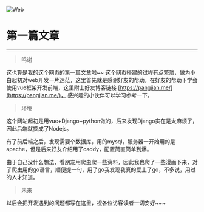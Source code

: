 ![Web](http://p1.pstatp.com/large/pgc-image/1521796035541c6d4ce16a9)

# 第一篇文章

----

> 鸣谢

这也算是我的这个网页的第一篇文章啦~~
这个网页搭建的过程有点繁琐，做为小白起初对web开发一片迷茫，这里首先就是感谢好友的帮助，在好友的帮助下学会使用vue框架开发前端，这里附上好友博客链接 [https://pangjian.me/](https://pangjian.me/)，
感兴趣的小伙伴可以学习参考一下。

> 环境

这个网站起初是用vue+Django+python做的，后来发现Django实在是太麻烦了，因此后端就换成了Nodejs。

有了前后端之后，发现需要个数据库，用的mysql，服务器一开始用的是apache，但是后来好友介绍用了caddy，配置简直简单到爆。

由于自己没什么想法，看朋友用爬虫爬一些资料，因此我也爬了一些漫画下来，对了爬虫用的go语言，顺便提一句，用了go我发现我真的爱上了go，不多说，用过的人才知道。

> 未来 

以后会把开发遇到的问题都写在这里，祝各位访客读者一切安好~~~
